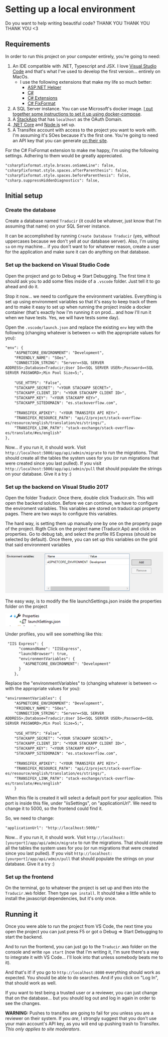 # Setting up a local environment

Do you want to help writing beautiful code? THANK YOU THANK YOU THANK YOU <3

## Requirements

In order to run this project on your computer entirely, you're going to need:

1. An IDE compatible with .NET, Typescript and JSX. I love [Visual Studio Code](https://code.visualstudio.com/) and that's what I've used to develop the first version... entirely on MacOs.
   * I use the following extensions that make my life so much better:
       * [ASP.NET Helper](https://marketplace.visualstudio.com/items?itemName=schneiderpat.aspnet-helper)
       * [C#](https://marketplace.visualstudio.com/items?itemName=ms-vscode.csharp)
       * [C# Extensions](https://marketplace.visualstudio.com/items?itemName=jchannon.csharpextensions)
       * [C# FixFormat](https://marketplace.visualstudio.com/items?itemName=Leopotam.csharpfixformat)
2. A SQL Server instance. You can use Microsoft's docker image. [I put together some instructions to set it up using docker-compose](https://github.com/g3rv4/Traducir/blob/master/docs/MSSQL_DOCKER.md).
3. A [StackApp](https://stackapps.com/) that has `localhost` as the OAuth Domain.
4. [.NET Core](https://www.microsoft.com/net/) and [Node.js](https://nodejs.org/en/) set up.
5. A Transifex account with access to the project you want to work with. I'm assuming it's SOes because it's the first one. You're going to need an API key that you can generate [on their site](https://www.transifex.com/user/settings/api/).

For the C# FixFormat extension to make me happy, I'm using the following settings. Adhering to them would be greatly appreciated.

```
"csharpfixformat.style.braces.onSameLine": false,
"csharpfixformat.style.spaces.afterParenthesis": false,
"csharpfixformat.style.spaces.beforeParenthesis": false,
"csharp.suppressHiddenDiagnostics": false,
```

## Initial setup

### Create the database
Create a database named `Traducir` (it could be whatever, just know that I'm assuming that name) on your SQL Server instance.

It can be accomplished by running `Create Database Traducir` (yes, without uppercases because we don't yell at our database server). Also, I'm using `sa` on my machine... if you don't want to for whatever reason, create a user for the application and make sure it can do anything on that database.

### Set up the backend on Visual Studio Code

Open the project and go to Debug => Start Debugging. The first time it should ask you to add some files inside of a `.vscode` folder. Just tell it to go ahead and do it.

Stop it now... we need to configure the environment variables. Everything is set up using environment variables so that it's easy to keep track of them and to make it easy to set up when running the project inside a docker container (that's exactly how I'm running it on prod... and how I'll run it when we have tests. Yes, we will have tests some day).

Open the `.vscode/launch.json` and replace the existing `env` key with the following (changing whatever is between `<>` with the appropriate values for you):

```
"env": {
    "ASPNETCORE_ENVIRONMENT": "Development",
    "FRIENDLY_NAME": "SOes",
    "CONNECTION_STRING": "Server=<SQL SERVER ADDRESS>;Database=Traducir;User Id=<SQL SERVER USER>;Password=<SQL SERVER PASSWORD>;Min Pool Size=5;",

    "USE_HTTPS": "False",
    "STACKAPP_SECRET": "<YOUR STACKAPP SECRET>",
    "STACKAPP_CLIENT_ID": "<YOUR STACKAPP CLIENT ID>",
    "STACKAPP_KEY": "<YOUR STACKAPP KEY>",
    "STACKAPP_SITEDOMAIN": "es.stackoverflow.com",

    "TRANSIFEX_APIKEY": "<YOUR TRANSIFEX API KEY>",
    "TRANSIFEX_RESOURCE_PATH": "api/2/project/stack-overflow-es/resource/english/translation/es/strings/",
    "TRANSIFEX_LINK_PATH": "stack-exchange/stack-overflow-es/translate/#es/english"
},
```

Now... if you run it, it should work. Visit `http://localhost:5000/app/api/admin/migrate` to run the migrations. That should create all the tables the system uses for you (or run migrations that were created since you last pulled). If you visit `http://localhost:5000/app/api/admin/pull` that should populate the strings on your database. Give it a try :)

### Set up the backend on Visual Studio 2017

Open the folder Traducir. Once there, double click Traducir.sln. This will open the backend solution. Before we can continue, we have to configure the enviroment variables. This variables are stored on traducir.api property pages. There are two ways to configure this variables. 

The hard way, is setting them up manually one by one on the property page of the project. Rigth Click on the project name (Traducir.Api) and click on properties. Go to debug tab, and select the profile IIS Express (should be selected by default). Once there, you can set up this variables on the grid that said environment variables

![Image to environment variables](Images/enviromentvariables.PNG)

The easy way, is to modify the file launchSettings.json inside the properties folder on the project

![Image to launchSettings](Images/launchSettings.PNG )

Under profiles, you will see something like this:

```
 "IIS Express": {
      "commandName": "IISExpress",
      "launchBrowser": true,
      "environmentVariables": {
        "ASPNETCORE_ENVIRONMENT": "Development"
      }
    },
```

Replace the "environmentVariables" to (changing whatever is between `<>` with the appropriate values for you):

```
"environmentVariables": {
    "ASPNETCORE_ENVIRONMENT": "Development",
    "FRIENDLY_NAME": "SOes",
    "CONNECTION_STRING": "Server=<SQL SERVER ADDRESS>;Database=Traducir;User Id=<SQL SERVER USER>;Password=<SQL SERVER PASSWORD>;Min Pool Size=5;",

    "USE_HTTPS": "False",
    "STACKAPP_SECRET": "<YOUR STACKAPP SECRET>",
    "STACKAPP_CLIENT_ID": "<YOUR STACKAPP CLIENT ID>",
    "STACKAPP_KEY": "<YOUR STACKAPP KEY>",
    "STACKAPP_SITEDOMAIN": "es.stackoverflow.com",

    "TRANSIFEX_APIKEY": "<YOUR TRANSIFEX API KEY>",
    "TRANSIFEX_RESOURCE_PATH": "api/2/project/stack-overflow-es/resource/english/translation/es/strings/",
    "TRANSIFEX_LINK_PATH": "stack-exchange/stack-overflow-es/translate/#es/english"
    }
```
When this file is created it will select a default port for your application. This port is inside this file, under "iisSettings",  on "applicationUrl". We need to change it to 5000, so the frontend could find it.

So, we need to change:

```
"applicationUrl": "http://localhost:5000/"
```

Now... if you run it, it should work. Visit `http://localhost:[yourport]/app/api/admin/migrate` to run the migrations. That should create all the tables the system uses for you (or run migrations that were created since you last pulled). If you visit `http://localhost:[yourport]/app/api/admin/pull` that should populate the strings on your database. Give it a try :)

### Set up the frontend

On the terminal, go to whatever the project is set up and then into the `Traducir.Web` folder. Then type `npm install`. It should take a little while to install the javascript dependencies, but it's only once.

## Running it

Once you were able to run the project from VS Code, the next time you open the project you can just press F5 or got o Debug => Start Debugging to start the backend.

And to run the frontend, you can just go to the `Traducir.Web` folder on the console and write `npm start` (now that I'm writing it, I'm sure there's a way to integrate it with VS Code... I'll look into that unless somebody beats me to it).

And that's it! if you go to `http://localhost:8080` everything should work as expected. You should be able to do searches. And if you click on "Log In", that should work as well.

If you want to test being a trusted user or a reviewer, you can just change that on the database... but you should log out and log in again in order to see the changes.

**WARNING:** Pushes to transifex are going to fail for you unless you are a reviewer on their system. If you *are*, I strongly suggest that you don't use your main account's API key, as you will end up pushing trash to Transifex. *This only applies to site moderators*.
